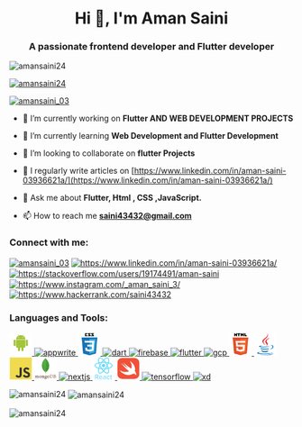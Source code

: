 <h1 align="center">Hi 👋, I'm Aman Saini</h1>
<h3 align="center">A passionate frontend developer and Flutter developer</h3>

<p align="left"> <img src="https://komarev.com/ghpvc/?username=amansaini24&label=Profile%20views&color=0e75b6&style=flat" alt="amansaini24" /> </p>

<p align="left"> <a href="https://github.com/ryo-ma/github-profile-trophy"><img src="https://github-profile-trophy.vercel.app/?username=amansaini24" alt="amansaini24" /></a> </p>

<p align="left"> <a href="https://twitter.com/amansaini_03" target="blank"><img src="https://img.shields.io/twitter/follow/amansaini_03?logo=twitter&style=for-the-badge" alt="amansaini_03" /></a> </p>

- 🔭 I’m currently working on **Flutter AND WEB DEVELOPMENT PROJECTS**

- 🌱 I’m currently learning **Web Development and Flutter Development**

- 👯 I’m looking to collaborate on **flutter Projects**

- 📝 I regularly write articles on [https://www.linkedin.com/in/aman-saini-03936621a/](https://www.linkedin.com/in/aman-saini-03936621a/)

- 💬 Ask me about **Flutter, Html , CSS ,JavaScript.**

- 📫 How to reach me **saini43432@gmail.com**

<h3 align="left">Connect with me:</h3>
<p align="left">
<a href="https://twitter.com/amansaini_03" target="blank"><img align="center" src="https://raw.githubusercontent.com/rahuldkjain/github-profile-readme-generator/master/src/images/icons/Social/twitter.svg" alt="amansaini_03" height="30" width="40" /></a>
<a href="https://linkedin.com/in/https://www.linkedin.com/in/aman-saini-03936621a/" target="blank"><img align="center" src="https://raw.githubusercontent.com/rahuldkjain/github-profile-readme-generator/master/src/images/icons/Social/linked-in-alt.svg" alt="https://www.linkedin.com/in/aman-saini-03936621a/" height="30" width="40" /></a>
<a href="https://stackoverflow.com/users/https://stackoverflow.com/users/19174491/aman-saini" target="blank"><img align="center" src="https://raw.githubusercontent.com/rahuldkjain/github-profile-readme-generator/master/src/images/icons/Social/stack-overflow.svg" alt="https://stackoverflow.com/users/19174491/aman-saini" height="30" width="40" /></a>
<a href="https://instagram.com/https://www.instagram.com/_aman_saini_3/" target="blank"><img align="center" src="https://raw.githubusercontent.com/rahuldkjain/github-profile-readme-generator/master/src/images/icons/Social/instagram.svg" alt="https://www.instagram.com/_aman_saini_3/" height="30" width="40" /></a>
<a href="https://www.hackerrank.com/https://www.hackerrank.com/saini43432" target="blank"><img align="center" src="https://raw.githubusercontent.com/rahuldkjain/github-profile-readme-generator/master/src/images/icons/Social/hackerrank.svg" alt="https://www.hackerrank.com/saini43432" height="30" width="40" /></a>
</p>

<h3 align="left">Languages and Tools:</h3>
<p align="left"> <a href="https://developer.android.com" target="_blank" rel="noreferrer"> <img src="https://raw.githubusercontent.com/devicons/devicon/master/icons/android/android-original-wordmark.svg" alt="android" width="40" height="40"/> </a> <a href="https://appwrite.io" target="_blank" rel="noreferrer"> <img src="https://www.vectorlogo.zone/logos/appwriteio/appwriteio-icon.svg" alt="appwrite" width="40" height="40"/> </a> <a href="https://www.w3schools.com/css/" target="_blank" rel="noreferrer"> <img src="https://raw.githubusercontent.com/devicons/devicon/master/icons/css3/css3-original-wordmark.svg" alt="css3" width="40" height="40"/> </a> <a href="https://dart.dev" target="_blank" rel="noreferrer"> <img src="https://www.vectorlogo.zone/logos/dartlang/dartlang-icon.svg" alt="dart" width="40" height="40"/> </a> <a href="https://firebase.google.com/" target="_blank" rel="noreferrer"> <img src="https://www.vectorlogo.zone/logos/firebase/firebase-icon.svg" alt="firebase" width="40" height="40"/> </a> <a href="https://flutter.dev" target="_blank" rel="noreferrer"> <img src="https://www.vectorlogo.zone/logos/flutterio/flutterio-icon.svg" alt="flutter" width="40" height="40"/> </a> <a href="https://cloud.google.com" target="_blank" rel="noreferrer"> <img src="https://www.vectorlogo.zone/logos/google_cloud/google_cloud-icon.svg" alt="gcp" width="40" height="40"/> </a> <a href="https://www.w3.org/html/" target="_blank" rel="noreferrer"> <img src="https://raw.githubusercontent.com/devicons/devicon/master/icons/html5/html5-original-wordmark.svg" alt="html5" width="40" height="40"/> </a> <a href="https://www.java.com" target="_blank" rel="noreferrer"> <img src="https://raw.githubusercontent.com/devicons/devicon/master/icons/java/java-original.svg" alt="java" width="40" height="40"/> </a> <a href="https://developer.mozilla.org/en-US/docs/Web/JavaScript" target="_blank" rel="noreferrer"> <img src="https://raw.githubusercontent.com/devicons/devicon/master/icons/javascript/javascript-original.svg" alt="javascript" width="40" height="40"/> </a> <a href="https://www.mongodb.com/" target="_blank" rel="noreferrer"> <img src="https://raw.githubusercontent.com/devicons/devicon/master/icons/mongodb/mongodb-original-wordmark.svg" alt="mongodb" width="40" height="40"/> </a> <a href="https://nextjs.org/" target="_blank" rel="noreferrer"> <img src="https://cdn.worldvectorlogo.com/logos/nextjs-2.svg" alt="nextjs" width="40" height="40"/> </a> <a href="https://reactjs.org/" target="_blank" rel="noreferrer"> <img src="https://raw.githubusercontent.com/devicons/devicon/master/icons/react/react-original-wordmark.svg" alt="react" width="40" height="40"/> </a> <a href="https://developer.apple.com/swift/" target="_blank" rel="noreferrer"> <img src="https://raw.githubusercontent.com/devicons/devicon/master/icons/swift/swift-original.svg" alt="swift" width="40" height="40"/> </a> <a href="https://www.tensorflow.org" target="_blank" rel="noreferrer"> <img src="https://www.vectorlogo.zone/logos/tensorflow/tensorflow-icon.svg" alt="tensorflow" width="40" height="40"/> </a> <a href="https://www.adobe.com/products/xd.html" target="_blank" rel="noreferrer"> <img src="https://cdn.worldvectorlogo.com/logos/adobe-xd.svg" alt="xd" width="40" height="40"/> </a> </p>

<p><img align="left" src="https://github-readme-stats.vercel.app/api/top-langs?username=amansaini24&show_icons=true&locale=en&layout=compact" alt="amansaini24" /></p>

<p>&nbsp;<img align="center" src="https://github-readme-stats.vercel.app/api?username=amansaini24&show_icons=true&locale=en" alt="amansaini24" /></p>

<p><img align="center" src="https://github-readme-streak-stats.herokuapp.com/?user=amansaini24&" alt="amansaini24" /></p>
